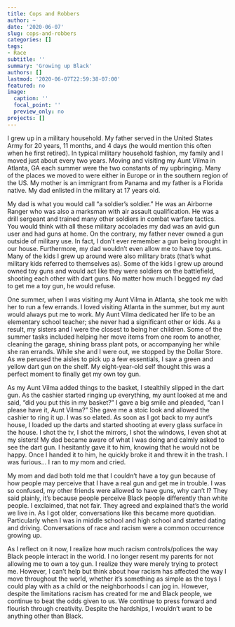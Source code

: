 ```yaml
---
title: Cops and Robbers
author: ~
date: '2020-06-07'
slug: cops-and-robbers
categories: []
tags: 
- Race
subtitle: ''
summary: 'Growing up Black'
authors: []
lastmod: '2020-06-07T22:59:38-07:00'
featured: no
image:
  caption: ''
  focal_point: ''
  preview_only: no
projects: []
---
```

I grew up in a military household. My father served in the United States Army for 20 years, 11 months, and 4 days (he would mention this often when he first retired). In typical military household fashion, my family and I moved just about every two years. Moving and visiting my Aunt Vilma in Atlanta, GA each summer were the two constants of my upbringing. Many of the places we moved to were either in Europe or in the southern region of the US. My mother is an immigrant from Panama and my father is a Florida native. My dad enlisted in the military at 17 years old.

My dad is what you would call “a soldier’s soldier.” He was an Airborne Ranger who was also a marksman with air assault qualification. He was a drill sergeant and trained many other soldiers in combat warfare tactics. You would think with all these military accolades my dad was an avid gun user and had guns at home. On the contrary, my father never owned a gun outside of military use. In fact, I don’t ever remember a gun being brought in our house. Furthermore, my dad wouldn’t even allow me to have toy guns. Many of the kids I grew up around were also military brats (that’s what military kids referred to themselves as). Some of the kids I grew up around owned toy guns and would act like they were soldiers on the battlefield, shooting each other with dart guns. No matter how much I begged my dad to get me a toy gun, he would refuse. 

One summer, when I was visiting my Aunt Vilma in Atlanta, she took me with her to run a few errands. I loved visiting Atlanta in the summer, but my aunt would always put me to work. My Aunt Vilma dedicated her life to be an elementary school teacher; she never had a significant other or kids. As a result, my sisters and I were the closest to being her children. Some of the summer tasks included helping her move items from one room to another, cleaning the garage, shining brass plant pots, or accompanying her while she ran errands. While she and I were out, we stopped by the Dollar Store. As we perused the aisles to pick up a few essentials, I saw a green and yellow dart gun on the shelf. My eight-year-old self thought this was a perfect moment to finally get my own toy gun. 

As my Aunt Vilma added things to the basket, I stealthily slipped in the dart gun. As the cashier started ringing up everything, my aunt looked at me and said, “did you put this in my basket?” I gave a big smile and pleaded, “can I please have it, Aunt Vilma?” She gave me a stoic look and allowed the cashier to ring it up. I was so elated. As soon as I got back to my aunt’s house, I loaded up the darts and started shooting at every glass surface in the house. I shot the tv, I shot the mirrors, I shot the windows, I even shot at my sisters! My dad became aware of what I was doing and calmly asked to see the dart gun. I hesitantly gave it to him, knowing that he would not be happy. Once I handed it to him, he quickly broke it and threw it in the trash. I was furious… I ran to my mom and cried. 

My mom and dad both told me that I couldn’t have a toy gun because of how people may perceive that I have a real gun and get me in trouble. I was so confused, my other friends were allowed to have guns, why can’t I? They said plainly, it’s because people perceive Black people differently than white people. I exclaimed, that not fair. They agreed and explained that’s the world we live in. As I got older, conversations like this became more quotidian. Particularly when I was in middle school and high school and started dating and driving. Conversations of race and racism were a common occurrence growing up. 

As I reflect on it now, I realize how much racism controls/polices the way Black people interact in the world. I no longer resent my parents for not allowing me to own a toy gun. I realize they were merely trying to protect me. However, I can’t help but think about how racism has affected the way I move throughout the world, whether it’s something as simple as the toys I could play with as a child or the neighborhoods I can jog in. However, despite the limitations racism has created for me and Black people, we continue to beat the odds given to us. We continue to press forward and flourish through creativity. Despite the hardships, I wouldn’t want to be anything other than Black.


